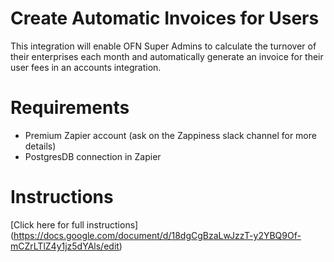 # Create Automatic Invoices for Users

This integration will enable OFN Super Admins to calculate the turnover of their enterprises each month and automatically generate an invoice for their user fees in an accounts integration.

# Requirements
- Premium Zapier account (ask on the Zappiness slack channel for more details)
- PostgresDB connection in Zapier

# Instructions
[Click here for full instructions] (https://docs.google.com/document/d/18dgCgBzaLwJzzT-y2YBQ9Of-mCZrLTlZ4y1jz5dYAls/edit)
